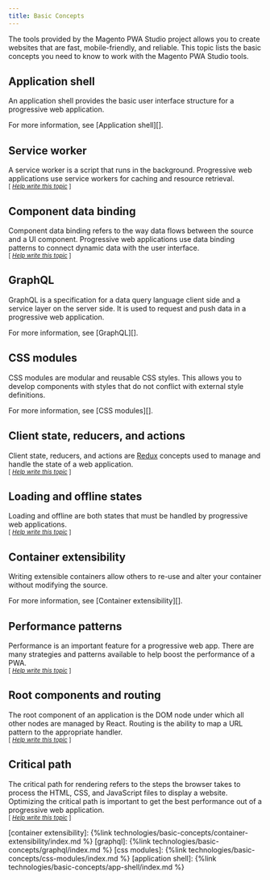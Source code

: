 ```yaml
---
title: Basic Concepts
---
```


The tools provided by the Magento PWA Studio project allows you to create websites that are fast, mobile-friendly, and reliable.
This topic lists the basic concepts you need to know to work with the Magento PWA Studio tools.

## Application shell

An application shell provides the basic user interface structure for a progressive web application.

For more information, see [Application shell][].

## Service worker

A service worker is a script that runs in the background.
Progressive web applications use service workers for caching and resource retrieval.  
<sub>[ _[Help write this topic][service worker]_ ]</sub>

## Component data binding

Component data binding refers to the way data flows between the source and a UI component.
Progressive web applications use data binding patterns to connect dynamic data with the user interface.  
<sub>[ _[Help write this topic][component data binding]_ ]</sub>

## GraphQL

GraphQL is a specification for a data query language client side and a service layer on the server side.
It is used to request and push data in a progressive web application.

For more information, see [GraphQL][].

## CSS modules

CSS modules are modular and reusable CSS styles.
This allows you to develop components with styles that do not conflict with external style definitions.

For more information, see [CSS modules][].

## Client state, reducers, and actions

Client state, reducers, and actions are [Redux][] concepts used to manage and handle the state of a web application.  
<sub>[ _[Help write this topic][client state, reducers, and actions]_ ]</sub>

## Loading and offline states

Loading and offline are both states that must be handled by progressive web applications.  
<sub>[ _[Help write this topic][loading and offline states]_ ]</sub>

## Container extensibility

Writing extensible containers allow others to re-use and alter your container without modifying the source.

For more information, see [Container extensibility][].

## Performance patterns

Performance is an important feature for a progressive web app.
There are many strategies and patterns available to help boost the performance of a PWA.  
<sub>[ _[Help write this topic][performance patterns]_ ]</sub>

## Root components and routing

The root component of an application is the DOM node under which all other nodes are managed by React.
Routing is the ability to map a URL pattern to the appropriate handler.  
<sub>[ _[Help write this topic][root components and routing]_ ]</sub>

## Critical path

The critical path for rendering refers to the steps the browser takes to process the HTML, CSS, and JavaScript files to display a website.
Optimizing the critical path is important to get the best performance out of a progressive web application.  
<sub>[ _[Help write this topic][critical path]_ ]</sub>

[container extensibility]: {%link technologies/basic-concepts/container-extensibility/index.md %}
[graphql]: {%link technologies/basic-concepts/graphql/index.md %}
[css modules]: {%link technologies/basic-concepts/css-modules/index.md %}
[application shell]: {%link technologies/basic-concepts/app-shell/index.md %}

[redux]: https://redux.js.org/introduction/core-concepts
[service worker]: https://github.com/magento/pwa-studio
[component data binding]: https://github.com/magento/pwa-studio
[client state, reducers, and actions]: https://github.com/magento/pwa-studio
[loading and offline states]: https://github.com/magento/pwa-studio
[performance patterns]: https://github.com/magento/pwa-studio
[root components and routing]: https://github.com/magento/pwa-studio
[critical path]: https://github.com/magento/pwa-studio
